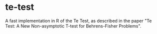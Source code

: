 # te-test
 A fast implementation in R of the Te Test, as described in the paper "Te Test: A New Non-asymptotic T-test for Behrens-Fisher Problems".
